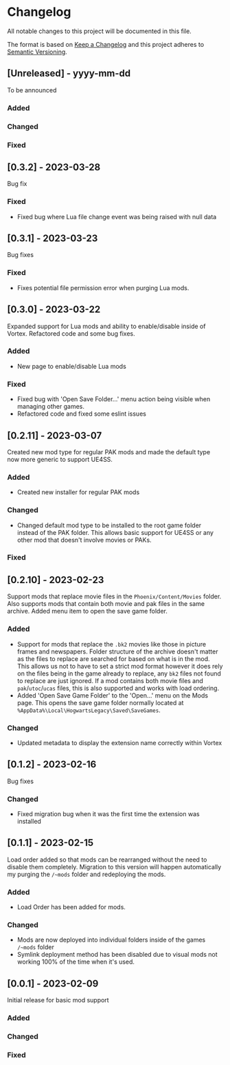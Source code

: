 # Changelog

All notable changes to this project will be documented in this file.

The format is based on [Keep a Changelog](http://keepachangelog.com/) and this project adheres to [Semantic Versioning](http://semver.org/).

## [Unreleased] - yyyy-mm-dd

To be announced

### Added

### Changed

### Fixed

## [0.3.2] - 2023-03-28

Bug fix

### Fixed

- Fixed bug where Lua file change event was being raised with null data 

## [0.3.1] - 2023-03-23

Bug fixes

### Fixed

- Fixes potential file permission error when purging Lua mods.  

## [0.3.0] - 2023-03-22

Expanded support for Lua mods and ability to enable/disable inside of Vortex. Refactored code and some bug fixes.

### Added

- New page to enable/disable Lua mods

### Fixed

- Fixed bug with 'Open Save Folder...' menu action being visible when managing other games. 
- Refactored code and fixed some eslint issues

## [0.2.11] - 2023-03-07

Created new mod type for regular PAK mods and made the default type now more generic to support UE4SS.

### Added

- Created new installer for regular PAK mods

### Changed

- Changed default mod type to be installed to the root game folder instead of the PAK folder. This allows basic support for UE4SS or any other mod that doesn't involve movies or PAKs.

### Fixed

## [0.2.10] - 2023-02-23

Support mods that replace movie files in the `Phoenix/Content/Movies` folder. Also supports mods that contain both movie and pak files in the same archive. Added menu item to open the save game folder.

### Added

- Support for mods that replace the `.bk2` movies like those in picture frames and newspapers. Folder structure of the archive doesn't matter as the files to replace are searched for based on what is in the mod. This allows us not to have to set a strict mod format however it does rely on the files being in the game already to replace, any `bk2` files not found to replace are just ignored. If a mod contains both movie files and `pak`/`utoc`/`ucas` files, this is also supported and works with load ordering.
- Added 'Open Save Game Folder' to the 'Open...' menu on the Mods page. This opens the save game folder normally located at `%AppData%\Local\HogwartsLegacy\Saved\SaveGames`.

### Changed

- Updated metadata to display the extension name correctly within Vortex

## [0.1.2] - 2023-02-16

Bug fixes

### Changed

- Fixed migration bug when it was the first time the extension was installed

## [0.1.1] - 2023-02-15

Load order added so that mods can be rearranged without the need to disable them completely. Migration to this version will happen automatically my purging the `/~mods` folder and redeploying the mods.

### Added

- Load Order has been added for mods.

### Changed

- Mods are now deployed into individual folders inside of the games `/~mods` folder
- Symlink deployment method has been disabled due to visual mods not working 100% of the time when it's used.

## [0.0.1] - 2023-02-09

Initial release for basic mod support

### Added

### Changed

### Fixed
